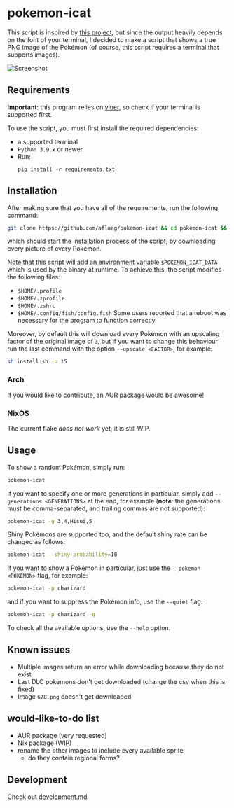 # pokemon-icat

This script is inspired by [this project](https://gitlab.com/phoneybadger/pokemon-colorscripts), but since the output heavily depends on the font of your terminal, I decided to make a script that shows a true PNG image of the Pokémon (of course, this script requires a terminal that supports images).

![Screenshot](screenshot.png)

## Requirements

**Important**: this program relies on [viuer](https://github.com/atanunq/viuer), so check if your terminal is supported first.

To use the script, you must first install the required dependencies:
- a supported terminal
- `Python 3.9.x` or newer
- Run:
    ```shell
    pip install -r requirements.txt
    ```

## Installation

After making sure that you have all of the requirements, run the following command:

```sh
git clone https://github.com/aflaag/pokemon-icat && cd pokemon-icat && sh install.sh
```

which should start the installation process of the script, by downloading every picture of every Pokémon.

Note that this script will add an environment variable `$POKEMON_ICAT_DATA` which is used by the binary at runtime. To achieve this, the script modifies the following files:
- `$HOME/.profile`
- `$HOME/.zprofile`
- `$HOME/.zshrc`
- `$HOME/.config/fish/config.fish`
Some users reported that a reboot was necessary for the program to function correctly.

Moreover, by default this will download every Pokémon with an upscaling factor of the original image of `3`, but if you want to change this behaviour run the last command with the option `--upscale <FACTOR>`, for example:

```sh
sh install.sh -u 15
```

### Arch

If you would like to contribute, an AUR package would be awesome!

### NixOS

The current flake *does not work* yet, it is still WIP.

## Usage

To show a random Pokémon, simply run:

```sh
pokemon-icat
```

If you want to specify one or more generations in particular, simply add `--generations <GENERATIONS>` at the end, for example (**note**: the generations must be comma-separated, and trailing commas are not supported):

```sh
pokemon-icat -g 3,4,Hisui,5
```

Shiny Pokémons are supported too, and the default shiny rate can be changed as follows:

```sh
pokemon-icat --shiny-probability=10
```

If you want to show a Pokémon in particular, just use the `--pokemon <POKEMON>` flag, for example:

```sh
pokemon-icat -p charizard
```

and if you want to suppress the Pokémon info, use the `--quiet` flag:

```sh
pokemon-icat -p charizard -q
```

To check all the available options, use the `--help` option.

## Known issues

- Multiple images return an error while downloading because they do not exist
- Last DLC pokemons don't get downloaded (change the csv when this is fixed)
- Image `678.png` doesn't get downloaded

## would-like-to-do list

- AUR package (very requested)
- Nix package (WIP)
- rename the other images to include every available sprite
    - do they contain regional forms?

## Development

Check out [development.md](development.md)

